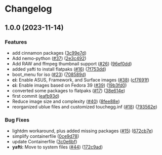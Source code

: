 # Changelog

## 1.0.0 (2023-11-14)


### Features

* add cinnamon packages ([3c99e7d](https://github.com/ublue-os/cinnamon/commit/3c99e7d987951cf10122f32f14abf38c827a71e4))
* Add nemo-python ([#37](https://github.com/ublue-os/cinnamon/issues/37)) ([2e3c492](https://github.com/ublue-os/cinnamon/commit/2e3c49223b6e2b58c85a00848463fda46be09ea0))
* Add RAW and ffmpeg thumbnail support ([#26](https://github.com/ublue-os/cinnamon/issues/26)) ([96ef0dd](https://github.com/ublue-os/cinnamon/commit/96ef0dd661c5eb51ecbf85153307c24a7c38fd53))
* added yafti to install flatpaks ([#16](https://github.com/ublue-os/cinnamon/issues/16)) ([7f753dd](https://github.com/ublue-os/cinnamon/commit/7f753dd9e029d60d466ea7eff0a01708bbf89a60))
* boot_menu for iso ([#23](https://github.com/ublue-os/cinnamon/issues/23)) ([708589d](https://github.com/ublue-os/cinnamon/commit/708589d6e02ad7131351eabdb3d8063618266ca9))
* **ci:** Enable ASUS, Framework, and Surface images ([#38](https://github.com/ublue-os/cinnamon/issues/38)) ([cf7691f](https://github.com/ublue-os/cinnamon/commit/cf7691fc11c61ef9e053fe846020db1fb189e733))
* **ci:** Enable images based on Fedora 39 ([#39](https://github.com/ublue-os/cinnamon/issues/39)) ([19b3fd0](https://github.com/ublue-os/cinnamon/commit/19b3fd047b92389b0df7be74afb5e3b93805db2c))
* converted some packages to flatpaks ([#17](https://github.com/ublue-os/cinnamon/issues/17)) ([38e614e](https://github.com/ublue-os/cinnamon/commit/38e614ebac0f06a2d971fc80a3deb7dbcd994f4e))
* first commit ([eafb93d](https://github.com/ublue-os/cinnamon/commit/eafb93dd2dda68f90c56be03d79ace848b7b6255))
* Reduce image size and complexity ([#40](https://github.com/ublue-os/cinnamon/issues/40)) ([8fee88e](https://github.com/ublue-os/cinnamon/commit/8fee88e9cc76e4e73c8b9f6cea40dc1e14dc3321))
* reorganized ublue files and customized touchegg.inf ([#18](https://github.com/ublue-os/cinnamon/issues/18)) ([793562e](https://github.com/ublue-os/cinnamon/commit/793562e89a97796b186d9a92b00561af38430cff))


### Bug Fixes

* lightdm workaround, plus added missing packages ([#15](https://github.com/ublue-os/cinnamon/issues/15)) ([672cb7e](https://github.com/ublue-os/cinnamon/commit/672cb7e9c7e4c9ce1ab6e7b34532bfef38727bad))
* simplify containerfile ([0ce9d78](https://github.com/ublue-os/cinnamon/commit/0ce9d7856c96b03a465d079d7aa3415320ea0a76))
* update Containerfile ([3c0e6bf](https://github.com/ublue-os/cinnamon/commit/3c0e6bfa3c5495428e162bb75a256898b5425edc))
* **yafti:** Move to system files ([#44](https://github.com/ublue-os/cinnamon/issues/44)) ([172c9ad](https://github.com/ublue-os/cinnamon/commit/172c9ad5382794b38c245476fc83d43ae24b71a1))
